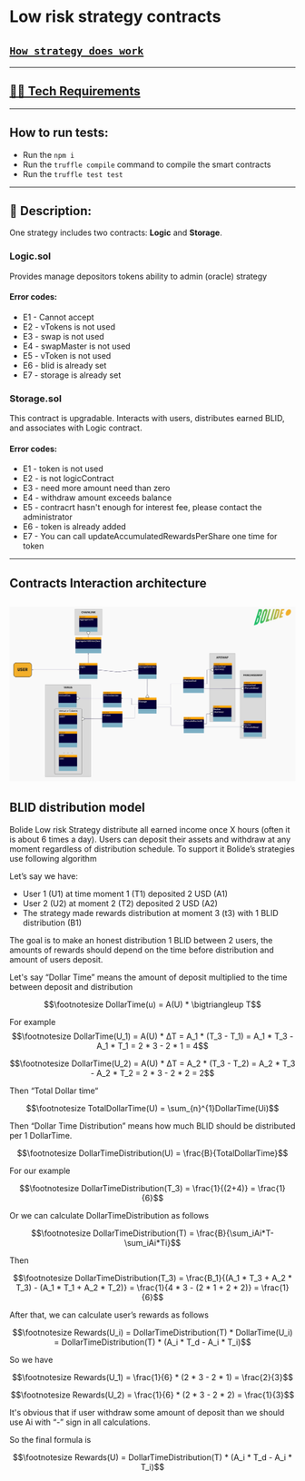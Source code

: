 # Low risk strategy contracts

## [`How strategy does work`](https://docs.bolide.fi/protocol/strategies/low-risk-strategy "Description")

---
## [👷‍♂️ Tech Requirements](../../README.md#👷‍♂️-tech-requirements)

---
## How to run tests:
- Run the `npm i`
- Run the `truffle compile` command to compile the smart contracts
- Run the `truffle test test`
---
## 📄 Description:

One strategy includes two contracts: __Logic__ and __Storage__.

### __Logic.sol__
Provides manage depositors tokens ability to admin (oracle) strategy

#### Error codes:
- E1 - Cannot accept
- E2 - vTokens is not used
- E3 - swap is not used
- E4 - swapMaster is not used
- E5 - vToken is not used
- E6 - blid is already set
- E7 - storage is already set

### __Storage.sol__

This contract is upgradable. Interacts with users, distributes earned BLID, and associates with Logic contract.

#### Error codes:
- E1 - token is not used
- E2 - is not logicContract
- E3 - need more amount need than zero
- E4 - withdraw amount exceeds balance
- E5 - contracrt hasn't enough for interest fee, please contact the administrator
- E6 - token is already added
- E7 - You can call updateAccumulatedRewardsPerShare one time for token

---
## Contracts Interaction architecture

![image info](./diagram.jpg "Interactions")
---
## BLID distribution model
Bolide Low risk Strategy distribute all earned income once X hours (often it is about 6 times a day). Users can deposit their assets and withdraw at any moment regardless of distribution schedule. To support it Bolide’s strategies use following algorithm

Let’s say we have:

- User 1 (U1) at time moment 1 (T1) deposited 2 USD (A1)
- User 2 (U2) at moment  2 (T2) deposited 2 USD (A2)
- The strategy made rewards distribution at moment 3 (t3) with 1 BLID distribution (B1)

The goal is to make an honest distribution 1 BLID between 2 users, the amounts of rewards should depend on the time before distribution and amount of users deposit.

Let's say “Dollar Time” means the amount of deposit multiplied to the time between deposit and distribution

$$\footnotesize DollarTime(u) = A(U) * \bigtriangleup T$$

For example
$$\footnotesize DollarTime(U_1) = A(U) * ΔT = A_1 * (T_3 - T_1) = A_1 * T_3 - A_1 * T_1 = 2 * 3 - 2 * 1 = 4$$

$$\footnotesize DollarTime(U_2) = A(U) * ΔT = A_2 * (T_3 - T_2) = A_2 * T_3 - A_2 * T_2 = 2 * 3 - 2 * 2 = 2$$

Then “Total Dollar time“

$$\footnotesize TotalDollarTime(U) = \sum_{n}^{1}DollarTime(Ui)$$

Then “Dollar Time Distribution” means how much BLID should be distributed per 1 DollarTime.

$$\footnotesize DollarTimeDistribution(U) = \frac{B}{TotalDollarTime}$$

For our example

$$\footnotesize DollarTimeDistribution(T_3) = \frac{1}{(2+4)} = \frac{1}{6}$$

Or we can calculate DollarTimeDistribution as follows 

$$\footnotesize DollarTimeDistribution(T) = \frac{B}{\sum_iAi*T-\sum_iAi*Ti}$$

Then

$$\footnotesize DollarTimeDistribution(T_3) = \frac{B_1}{(A_1 * T_3 + A_2 * T_3) - (A_1 * T_1 + A_2 * T_2)} = \frac{1}{4 * 3 - (2 * 1  + 2 * 2)} = \frac{1}{6}$$

After that, we can calculate user’s rewards as follows

$$\footnotesize Rewards(U_i) = DollarTimeDistribution(T) * DollarTime(U_i) = DollarTimeDistribution(T) * (A_i * T_d - A_i * T_i)$$

So we have 

$$\footnotesize Rewards(U_1) = \frac{1}{6} * (2 * 3 - 2 * 1) = \frac{2}{3}$$

$$\footnotesize Rewards(U_2) = \frac{1}{6} * (2 * 3 - 2 * 2) = \frac{1}{3}$$

It's obvious that if user withdraw some amount of deposit than we should use Ai with “-” sign in all calculations.

So the final formula is 

$$\footnotesize Rewards(U) = DollarTimeDistribution(T) * (A_i * T_d - A_i * T_i)$$
